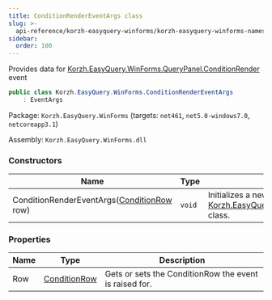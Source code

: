 ```yaml
---
title: ConditionRenderEventArgs class
slug: >-
  api-reference/korzh-easyquery-winforms/korzh-easyquery-winforms-namespace/conditionrendereventargs-class
sidebar:
  order: 100
---
```


Provides data for [Korzh.EasyQuery.WinForms.QueryPanel.ConditionRender](///easyquery/docs/api-reference/korzh-easyquery-winforms/korzh-easyquery-winforms-namespace/querypanel-class) event
```csharp
public class Korzh.EasyQuery.WinForms.ConditionRenderEventArgs
    : EventArgs

```
Package: `Korzh.EasyQuery.WinForms` (targets: `net461`, `net5.0-windows7.0`, `netcoreapp3.1`)

Assembly: `Korzh.EasyQuery.WinForms.dll`

### Constructors

| Name | Type | Description | 
| --- | --- | --- | 
| ConditionRenderEventArgs([ConditionRow](///easyquery/docs/api-reference/korzh-easyquery-winforms/korzh-easyquery-winforms-namespace/conditionrow-class) row) | `void` | Initializes a new instance of the [Korzh.EasyQuery.WinForms.ConditionRenderEventArgs](///easyquery/docs/api-reference/korzh-easyquery-winforms/korzh-easyquery-winforms-namespace/conditionrendereventargs-class) class. | 


### Properties

| Name | Type | Description | 
| --- | --- | --- | 
| Row | [ConditionRow](///easyquery/docs/api-reference/korzh-easyquery-winforms/korzh-easyquery-winforms-namespace/conditionrow-class) | Gets or sets the ConditionRow the event is raised for. |
